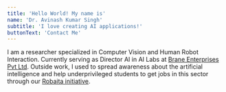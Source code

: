 ```yaml
---
title: 'Hello World! My name is'
name: 'Dr. Avinash Kumar Singh'
subtitle: 'I love creating AI applications!'
buttonText: 'Contact Me'
---
```


I am a researcher specialized in Computer Vision and Human Robot Interaction. Currently serving as Director AI in AI Labs at [Brane Enterprises Pvt Ltd](https://www.braneenterprises.com/). Outside work, I used to spread awareness about the artificial intelligence and help underprivileged students to get jobs in this sector through our [Robaita initiative](https://www.robaita.com/).